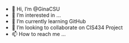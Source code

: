 - 👋 Hi, I’m @GinaCSU
- 👀 I’m interested in ...
- 🌱 I’m currently learning GitHub
- 💞️ I’m looking to collaborate on CIS434 Project
- 📫 How to reach me ...

<!---
GinaCSU/GinaCSU is a ✨ special ✨ repository because its `README.md` (this file) appears on your GitHub profile.
You can click the Preview link to take a look at your changes.
--->

